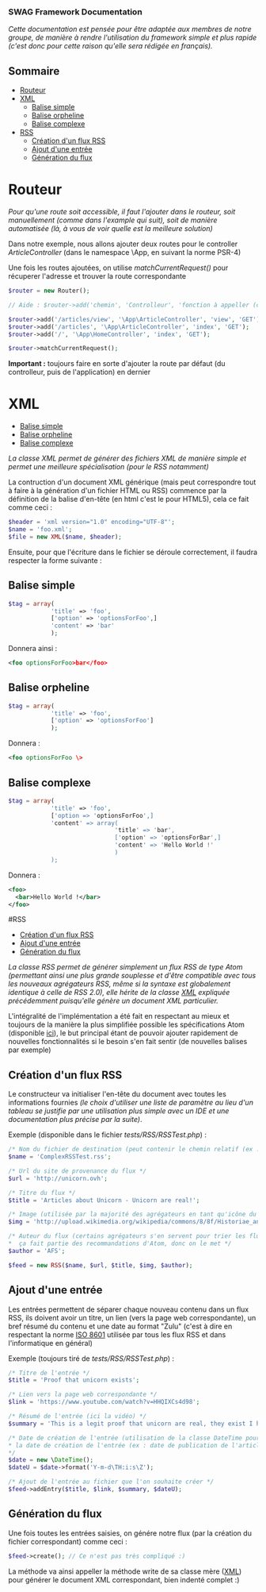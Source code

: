 ### SWAG Framework Documentation ###

*Cette documentation est pensée pour être adaptée aux membres de notre groupe, de manière à rendre l'utilisation du framework
simple et plus rapide (c'est donc pour cette raison qu'elle sera rédigée en français).*

## Sommaire
- [Routeur](#routeur)
- [XML](#xml)
  - [Balise simple](#balise-simple)
  - [Balise orpheline](#balise-orpheline)
  - [Balise complexe](#balise-complexe) 
- [RSS](#rss)
  - [Création d'un flux RSS](#création-dun-flux-rss)
  - [Ajout d'une entrée](#ajout-dune-entrée)
  - [Génération du flux](#génération-du-flux)

# Routeur

*Pour qu'une route soit accessible, il faut l'ajouter dans le routeur, soit manuellement (comme dans l'example qui suit), 
soit de manière automatisée (là, à vous de voir quelle est la meilleure solution)*

Dans notre exemple, nous allons ajouter deux routes pour le controller *ArticleController* (dans le namespace \App, en suivant
la norme PSR-4)

Une fois les routes ajoutées, on utilise *matchCurrentRequest()* pour récuperer l'adresse et trouver la route correspondante

```php
$router = new Router(); 

// Aide : $router->add('chemin', 'Controlleur', 'fonction à appeller (callback)', 'method');

$router->add('/articles/view', '\App\ArticleController', 'view', 'GET');
$router->add('/articles', '\App\ArticleController', 'index', 'GET');
$router->add('/', '\App\HomeController', 'index', 'GET');

$router->matchCurrentRequest();
```
**Important :** toujours faire en sorte d'ajouter la route par défaut (du controlleur, puis de l'application) en dernier

# XML
- [Balise simple](#balise-simple)
- [Balise orpheline](#balise-orpheline)
- [Balise complexe](#balise-complexe) 

*La classe XML permet de générer des fichiers XML de manière simple et permet une meilleure spécialisation (pour le RSS notamment)*

La contruction d'un document XML générique (mais peut correspondre tout à faire à la génération d'un fichier HTML ou RSS) commence par la définition de la balise d'en-tête (en html c'est le <!DOCTYPE HTML> pour HTML5), cela ce fait comme ceci : 

```php
$header = 'xml version="1.0" encoding="UTF-8"';
$name = 'foo.xml';
$file = new XML($name, $header);
```
Ensuite, pour que l'écriture dans le fichier se déroule correctement, il faudra respecter la forme suivante : 

## Balise simple
```php
$tag = array(
            'title' => 'foo',
            ['option' => 'optionsForFoo',]
            'content' => 'bar'
            );
```
Donnera ainsi : 
```xml
<foo optionsForFoo>bar</foo>
```

## Balise orpheline
```php
$tag = array(
            'title' => 'foo',
            ['option' => 'optionsForFoo']
            );
```
Donnera : 
```xml
<foo optionsForFoo \>
```
## Balise complexe

```php
$tag = array(
            'title' => 'foo', 
            ['option => 'optionsForFoo',]
            'content' => array(
                              'title' => 'bar', 
                              ['option' => 'optionsForBar',]
                              'content' => 'Hello World !'
                              )
            );
```
Donnera : 
```xml
<foo>
  <bar>Hello World !</bar>
</foo>
```

#RSS

- [Création d'un flux RSS](#création-dun-flux-rss)
- [Ajout d'une entrée](#ajout-dune-entrée)
- [Génération du flux](#génération-du-flux)

*La classe RSS permet de générer simplement un flux RSS de type Atom (permettant ainsi une plus grande souplesse et d'être compatible avec tous les nouveaux agrégateurs RSS, même si la syntaxe est globalement identique à celle de RSS 2.0), elle hérite de la classe [XML](#xml) expliquée précédemment puisqu'elle génère un document XML particulier.*

L'intégralité de l'implémentation a été fait en respectant au mieux et toujours de la manière la plus simplifiée possible les spécifications Atom (disponible [ici](http://atomenabled.org/developers/syndication/)), le but principal étant de pouvoir ajouter rapidement de nouvelles fonctionnalités si le besoin s'en fait sentir (de nouvelles balises par exemple)

## Création d'un flux RSS

Le constructeur va initialiser l'en-tête du document avec toutes les informations fournies *(le choix d'utiliser une liste de paramètre au lieu d'un tableau se justifie par une utilisation plus simple avec un IDE et une documentation plus précise par la suite)*.

Exemple (disponible dans le fichier *tests/RSS/RSSTest.php*) : 
```php
/* Nom du fichier de destination (peut contenir le chemin relatif (ex : ../feed/ComplexRSSTest.rss) */
$name = 'ComplexRSSTest.rss'; 

/* Url du site de provenance du flux */
$url = 'http://unicorn.ovh';

/* Titre du flux */
$title = 'Articles about Unicorn - Unicorn are real!'; 

/* Image (utilisée par la majorité des agrégateurs en tant qu'icône du flux) */
$img = 'http://upload.wikimedia.org/wikipedia/commons/8/8f/Historiae_animalium_1551_De_Monocerote.jpg'; 

/* Auteur du flux (certains agrégateurs s'en servent pour trier les flux, mais c'est plutôt rare, 
*  ça fait partie des recommandations d'Atom, donc on le met */
$author = 'AFS';

$feed = new RSS($name, $url, $title, $img, $author);
```

## Ajout d'une entrée 

Les entrées permettent de séparer chaque nouveau contenu dans un flux RSS, ils doivent avoir un titre, un lien (vers la page web correspondante), un bref résumé du contenu et une date au format "Zulu" (c'est à dire en respectant la norme [ISO 8601](http://fr.wikipedia.org/wiki/ISO_8601) utilisée par tous les flux RSS et dans l'informatique en général)

Exemple (toujours tiré de *tests/RSS/RSSTest.php*) :
```php
/* Titre de l'entrée */
$title = 'Proof that unicorn exists';

/* Lien vers la page web correspondante */
$link = 'https://www.youtube.com/watch?v=HHQIXCs4d98';

/* Résumé de l'entrée (ici la vidéo) */
$summary = 'This is a legit proof that unicorn are real, they exist I have a proof now !';

/* Date de création de l'entrée (utilisation de la classe DateTime pour les tests mais elle doit être 
* la date de création de l'entrée (ex : date de publication de l'article correspondant sur le site))
*/
$date = new \DateTime();
$dateU = $date->format('Y-m-d\TH:i:s\Z');

/* Ajout de l'entrée au fichier que l'on souhaite créer */
$feed->addEntry($title, $link, $summary, $dateU);
```

## Génération du flux

Une fois toutes les entrées saisies, on génére notre flux (par la création du fichier correspondant) comme ceci : 

```php
$feed->create(); // Ce n'est pas très compliqué :)
```
La méthode va ainsi appeller la méthode write de sa classe mère ([XML](#xml)) pour générer le document XML correspondant, bien indenté complet :)
